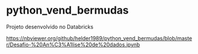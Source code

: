 # python_vend_bermudas
Projeto desenvolvido no Databricks


https://nbviewer.org/github/helder1989/python_vend_bermudas/blob/master/Desafio-%20An%C3%A1lise%20de%20dados.ipynb
